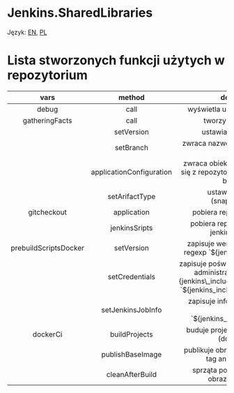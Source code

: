 # Jenkins.SharedLibraries

Język: [EN](README.md), [PL](README.PL.md)

# Lista stworzonych funkcji użytych w repozytorium

| **vars**              | **method**               | **descriptions**
|:---------------------:|:------------------------:|:-----------------------------------------------------------------------------------------------------------------------------:
| debug                 | call                     | wyświetla użyte zminne globalne
| gatheringFacts        | call                     | tworzy obiect z faktami
|                       | setVersion               | ustawia wersje artefaktu
|                       | setBranch                | zwraca nazwę artafaktu zgodnego z gitflow
|                       | applicationConfiguration | zwraca obiekt z jsona znajdującego się z repozytorium aplikacji (definicja budowania)
|                       | setArifactType           | ustawia typ artefaktu (snapshot/release)
| gitcheckout           | application              | pobiera repozytorium aplikacji
|                       | jenkinsSripts            | pobiera repozytorium scryptów jenkins (jenkinsfile)
| prebuildScriptsDocker | setVersion               | zapisuje wersje w dockerfile \(use regexp \`$\{jenkins\_include\_version\}` 
|                       | setCredentials           | zapisuje poświadczenia logowania dla administratora dockerfile $\`\{jenkins\_include\_admin\_username\}` `$\{jenkins\_include\_admin\_password\}`
|                       | setJenkinsJobInfo        | zapisuje informacje z budowania jenkinsa \`$\{jenkins\_include\_jenkinsJob\} 
| dockerCi              | buildProjects            | buduje projekt oparty o dockerfile \(docker build \)
|                       | publishBaseImage         | publikuje obraz dockerowy \(docker tag and docker push \)
|                       | cleanAfterBuild          | sprząta po budowaniu (usuwa obrazy) \(docker rmi\)